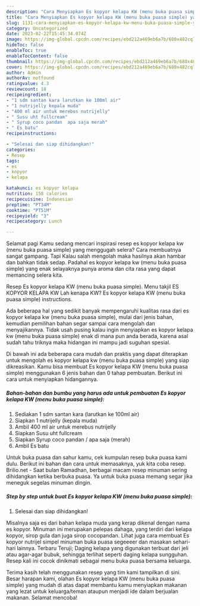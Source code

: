 ```yaml
---
description: "Cara Menyiapkan Es kopyor kelapa KW (menu buka puasa simple) yang Lezat Sekali, Buat Buka Puasa Bisa Manjain Lidah"
title: "Cara Menyiapkan Es kopyor kelapa KW (menu buka puasa simple) yang Lezat Sekali, Buat Buka Puasa Bisa Manjain Lidah"
slug: 1131-cara-menyiapkan-es-kopyor-kelapa-kw-menu-buka-puasa-simple-yang-lezat-sekali-buat-buka-puasa-bisa-manjain-lidah
category: Uncategorized
date: 2023-02-22T15:45:34.074Z
image: https://img-global.cpcdn.com/recipes/ebd212a469eb6a7b/680x482cq70/es-kopyor-kelapa-kw-menu-buka-puasa-simple-foto-resep-utama.jpg
hideToc: false
enableToc: true
enableTocContent: false
thumbnail: https://img-global.cpcdn.com/recipes/ebd212a469eb6a7b/680x482cq70/es-kopyor-kelapa-kw-menu-buka-puasa-simple-foto-resep-utama.jpg
cover: https://img-global.cpcdn.com/recipes/ebd212a469eb6a7b/680x482cq70/es-kopyor-kelapa-kw-menu-buka-puasa-simple-foto-resep-utama.jpg
author: Admin
authorAv: notfound
ratingvalue: 4.3
reviewcount: 18
recipeingredient:
- "1 sdm santan kara larutkan ke 100ml air"
- "1 nutrijelly kepala muda"
- "400 ml air untuk merebus nutrijelly"
- " Susu uht fullcream"
- " Syrup coco pandan  apa saja merah"
- " Es batu"
recipeinstructions:

- "Selesai dan siap dihidangkan!"
categories:
- Resep
tags:
- es
- kopyor
- kelapa

katakunci: es kopyor kelapa 
nutrition: 158 calories
recipecuisine: Indonesian
preptime: "PT34M"
cooktime: "PT51M"
recipeyield: "3"
recipecategory: Lunch

---
```



Selamat pagi Kamu sedang mencari inspirasi resep es kopyor kelapa kw (menu buka puasa simple) yang menggugah selera? Cara membuatnya sangat gampang. Tapi Kalau salah mengolah maka hasilnya akan hambar dan bahkan tidak sedap. Padahal es kopyor kelapa kw (menu buka puasa simple) yang enak selayaknya punya aroma dan cita rasa yang dapat memancing selera kita.


Resep Es kopyor kelapa KW (menu buka puasa simple). Menu takjil ES KOPYOR KELAPA KW Lah kenapa KW? Es kopyor kelapa KW (menu buka puasa simple) instructions.

Ada beberapa hal yang sedikit banyak mempengaruhi kualitas rasa dari es kopyor kelapa kw (menu buka puasa simple), mulai dari jenis bahan, kemudian pemilihan bahan segar sampai cara mengolah dan menyajikannya. Tidak usah pusing kalau ingin menyiapkan es kopyor kelapa kw (menu buka puasa simple) enak di mana pun anda berada, karena asal sudah tahu triknya maka hidangan ini mampu jadi suguhan spesial.


Di bawah ini ada beberapa cara mudah dan praktis yang dapat diterapkan untuk mengolah es kopyor kelapa kw (menu buka puasa simple) yang siap dikreasikan. Kamu bisa membuat Es kopyor kelapa KW (menu buka puasa simple) menggunakan 6 jenis bahan dan 0 tahap pembuatan. Berikut ini cara untuk menyiapkan hidangannya.

<!--inarticleads1-->

##### Bahan-bahan dan bumbu yang harus ada untuk pembuatan Es kopyor kelapa KW (menu buka puasa simple):

1. Sediakan 1 sdm santan kara (larutkan ke 100ml air)
1. Siapkan 1 nutrijelly (kepala muda)
1. Ambil 400 ml air untuk merebus nutrijelly
1. Siapkan  Susu uht fullcream
1. Siapkan  Syrup coco pandan / apa saja (merah)
1. Ambil  Es batu


Untuk buka puasa dan sahur kamu, cek kumpulan resep buka puasa kami dulu. Berikut ini bahan dan cara untuk memasaknya, yuk kita coba resep. Brilio.net - Saat bulan Ramadhan, berbagai macam resep minuman sering dihidangkan ketika berbuka puasa. Ya untuk buka puasa memang segar jika meneguk segelas minuman dingin. 

<!--inarticleads2-->

##### Step by step untuk buat Es kopyor kelapa KW (menu buka puasa simple):


1. Selesai dan siap dihidangkan!

Misalnya saja es dari bahan kelapa muda yang kerap dikenal dengan nama es kopyor. Minuman ini merupakan pelepas dahaga, yang terdiri dari kelapa kopyor, sirop gula dan juga sirop cocopandan. Lihat juga cara membuat Es kopyor nutrijel simpel minuman buka puasa segeeeer dan masakan sehari-hari lainnya. Terbaru Teruji; Daging kelapa yang digunakan terbuat dari jeli atau agar-agar bubuk, sehingga terlihat seperti daging kelapa sungguhan. Resep kali ini cocok dinikmati sebagai menu buka puasa bersama keluarga. 

Terima kasih telah menggunakan resep yang tim kami tampilkan di sini. Besar harapan kami, olahan Es kopyor kelapa KW (menu buka puasa simple) yang mudah di atas dapat membantu kamu menyiapkan makanan yang lezat untuk keluarga/teman ataupun menjadi ide dalam berjualan makanan. Selamat mencoba!
